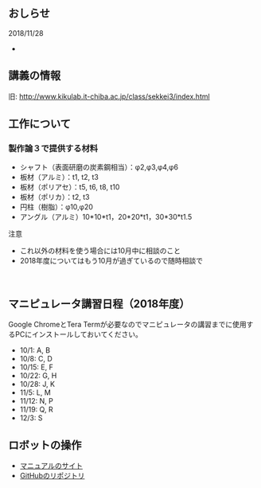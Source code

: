 <h2>おしらせ</h2>
2018/11/28
<ul>
 	<li></li>
</ul>
<h2>講義の情報</h2>
旧: <a href="http://www.kikulab.it-chiba.ac.jp/class/sekkei3/index.html">http://www.kikulab.it-chiba.ac.jp/class/sekkei3/index.html</a>
<h2>工作について</h2>
<h3>製作論３で提供する材料</h3>
<ul>
 	<li>シャフト（表面研磨の炭素鋼相当）：φ2,φ3,φ4,φ6</li>
 	<li>板材（アルミ）：t1, t2, t3</li>
 	<li>板材（ポリアセ）：t5, t6, t8, t10</li>
 	<li>板材（ポリカ）：t2, t3</li>
 	<li>円柱（樹脂）：φ10,φ20</li>
 	<li>アングル（アルミ）10*10*t1，20*20*t1，30<wbr />*30*t1.5</li>
</ul>
注意
<ul>
 	<li>これ以外の材料を使う場合には10月中に相談のこと</li>
 	<li>2018年度についてはもう10月が過ぎているので随時相談で</li>
</ul>
&nbsp;
<h2>マニピュレータ講習日程（2018年度）</h2>
Google ChromeとTera Termが必要なのでマニピュレータの講習までに使用するPCにインストールしておいてください。
<ul>
 	<li>10/1: A, B</li>
 	<li>10/8: C, D</li>
 	<li>10/15: E, F</li>
 	<li>10/22: G, H</li>
 	<li>10/28: J, K</li>
 	<li>11/5: L, M</li>
 	<li>11/12: N, P</li>
 	<li>11/19: Q, R</li>
 	<li>12/3: S</li>
</ul>
<h2>ロボットの操作</h2>
<ul>
 	<li><a href="https://ryuichiueda.github.io/RobotDesign3/index.html">マニュアルのサイト</a></li>
 	<li><a href="https://github.com/ryuichiueda/RobotDesign3">GitHubのリポジトリ</a></li>
</ul>
